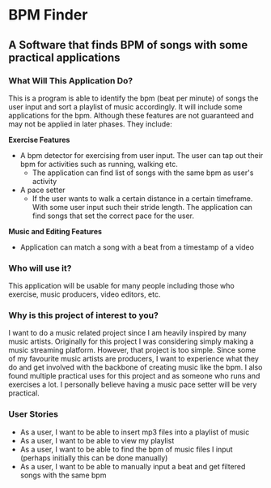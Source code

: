 # BPM Finder

## A Software that finds BPM of songs with some practical applications

### What Will This Application Do?
This is a program is able to identify the bpm (beat per minute) of songs the user input and sort a playlist of music accordingly.
It will include some applications for the bpm. Although these features are not guaranteed and may not be applied in 
later phases. They include:

**Exercise Features**
- A bpm detector for exercising from user input. The user can tap out their bpm for activities such as running, walking 
etc.
  - The application can find list of songs with the same bpm as user's activity
- A pace setter
  - If the user wants to walk a certain distance in a certain timeframe. With some user input such their stride length.
The application can find songs that set the correct pace for the user.
  
**Music and Editing Features**
- Application can match a song with a beat from a timestamp of a video

### Who will use it?
This application will be usable for many people including those who exercise, music producers, video editors, etc.

### Why is this project of interest to you?
I want to do a music related project since I am heavily inspired by many music artists. Originally for this project I was
considering simply making a music streaming platform. However, that project is too simple. Since some of my favourite music
artists are producers, I want to experience what they do and get involved with the backbone of creating music like the bpm.
I also found multiple practical uses for this project and as someone who runs and exercises a lot. I personally believe 
having a music pace setter will be very practical. 

### User Stories
- As a user, I want to be able to insert mp3 files into a playlist of music
- As a user, I want to be able to view my playlist
- As a user, I want to be able to find the bpm of music files I input (perhaps initially this can be done manually)
- As a user, I want to be able to manually input a beat and get filtered songs with the same bpm
